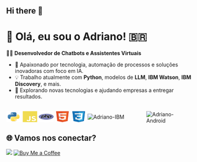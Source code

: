 ## Hi there 👋

<!--
**adrianotsi/adrianotsi** is a ✨ _special_ ✨ repository because its `README.md` (this file) appears on your GitHub profile.

Here are some ideas to get you started:

- 🔭 I’m currently working on ...
- 🌱 I’m currently learning ...
- 👯 I’m looking to collaborate on ...
- 🤔 I’m looking for help with ...
- 💬 Ask me about ...
- 📫 How to reach me: ...
- 😄 Pronouns: ...
- ⚡ Fun fact: ...
-->
# 👋 Olá, eu sou o Adriano! 🇧🇷

🧑‍💻 **Desenvolvedor de Chatbots e Assistentes Virtuais**

- 🚀 Apaixonado por tecnologia, automação de processos e soluções inovadoras com foco em IA.  
- 💡 Trabalho atualmente com **Python**, modelos de **LLM**, **IBM Watson**, **IBM Discovery**, e mais.  
- 🌱 Explorando novas tecnologias e ajudando empresas a entregar resultados.

<div style="display: inline_block"><br>  
  <img align="center" alt="Adriano-Python" height="30" width="40" src="https://raw.githubusercontent.com/devicons/devicon/master/icons/python/python-original.svg">
  <img align="center" alt="Adriano-Js" height="30" width="40" src="https://raw.githubusercontent.com/devicons/devicon/master/icons/javascript/javascript-plain.svg">
  <img align="center" alt="Adriano-PHP" height="30" width="40" src="https://raw.githubusercontent.com/devicons/devicon/master/icons/php/php-original.svg">
  <img align="center" alt="Adriano-HTML" height="30" width="40" src="https://raw.githubusercontent.com/devicons/devicon/master/icons/html5/html5-original.svg">
  <img align="center" alt="Adriano-CSS" height="30" width="40" src="https://raw.githubusercontent.com/devicons/devicon/master/icons/css3/css3-original.svg">
  <img align="center" alt="Adriano-IBM" height="30" width="40" src="https://upload.wikimedia.org/wikipedia/commons/5/51/IBM_logo.svg">
  <img align="right"  alt="Adriano-Android" width="125" height="125" src="https://media0.giphy.com/media/v1.Y2lkPTc5MGI3NjExaGhhbzhpbW1jNTg4MmJsd3YxdWc0bHV2aXk5NXVxa3ZkOHZkMG12aCZlcD12MV9pbnRlcm5hbF9naWZfYnlfaWQmY3Q9Zw/l4SIsbhEVTEW6Q3M6z/giphy.webp">
</div>

## 🌐 Vamos nos conectar?

<div>
  <a href="https://www.linkedin.com/in/adrianodsv/" target="_blank"><img src="https://img.shields.io/badge/-LinkedIn-%230077B5?style=for-the-badge&logo=linkedin&logoColor=white" target="_blank"></a> 
    <a href="https://www.buymeacoffee.com/adrianodsv" target="_blank">
    <img src="https://img.shields.io/badge/Buy%20Me%20a%20Coffee-F7DF1E?style=for-the-badge&logo=buy-me-a-coffee&logoColor=black" alt="Buy Me a Coffee">
  </a>
</div>
